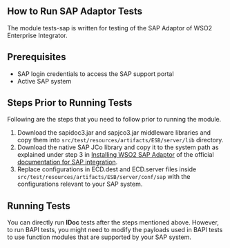 ## How to Run SAP Adaptor Tests

The module tests-sap is written for testing of the SAP Adaptor of WSO2 Enterprise Integrator. 

## Prerequisites
- SAP login credentials to access the SAP support portal
- Active SAP system

## Steps Prior to Running Tests
Following are the steps that you need to follow prior to running the module.
1. Download the sapidoc3.jar and sapjco3.jar middleware libraries and copy them into `src/test/resources/artifacts/ESB/server/lib` directory.
2. Download the native SAP JCo library and copy it to the system path as explained under step 3 in [Installing WSO2 SAP Adaptor](https://docs.wso2.com/display/EI600/SAP+Integration#installing-wso2-sap-adapter) of the official [documentation for SAP integration](https://docs.wso2.com/display/EI600/SAP+Integration#InstallingWSO2SAPAdapter).
3. Replace configurations in ECD.dest and ECD.server files inside `src/test/resources/artifacts/ESB/server/conf/sap` 
with the configurations relevant to your SAP system.

## Running Tests

You can directly run **IDoc** tests after the steps mentioned above. However, to run BAPI tests, you might need to modify the payloads used in BAPI tests to use function modules that are supported by your SAP system.
